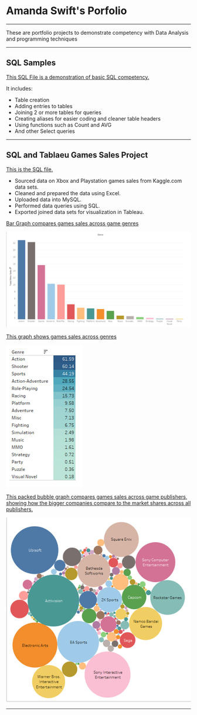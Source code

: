 # Amanda Swift's Porfolio
---
These are portfolio projects to demonstrate competency with Data Analysis and programming techniques 

---
## SQL Samples

[This SQL File is a demonstration of basic SQL competency.](https://github.com/Amy-Swift/SQL-Sample/blob/main/SQL%20Samples.sql)

It includes:

- Table creation
- Adding entries to tables
- Joining 2 or more tables for queries
- Creating aliases for easier coding and cleaner table headers
- Using functions such as Count and AVG
- And other Select queries


---
## SQL and Tablaeu Games Sales Project

[This is the SQL file.](https://github.com/Amy-Swift/Game-Sales-Project/blob/main/my%20Game%20Data%20setup.sql)

- Sourced data on Xbox and Playstation games sales from Kaggle.com data sets.
- Cleaned and prepared the data using Excel.
- Uploaded data into MySQL.
- Performed data queries using SQL.
- Exported joined data sets for visualization in Tableau.

[Bar Graph compares games sales across game genres](https://github.com/Amy-Swift/Game-Sales-Project/blob/main/game%20bar%20graph.PNG)

![](https://raw.githubusercontent.com/Amy-Swift/Game-Sales-Project/main/game%20bar%20graph.PNG)

[This graph shows games sales across genres](https://github.com/Amy-Swift/Game-Sales-Project/blob/main/Game%20Single%20axis%20bar.PNG)

![](https://raw.githubusercontent.com/Amy-Swift/Game-Sales-Project/main/Game%20Single%20axis%20bar.PNG)

[This packed bubble graph compares games sales across game publishers, showing how the bigger companies compare to the market shares across all publishers.](https://github.com/Amy-Swift/Game-Sales-Project/blob/main/Game%20publishers%20packed%20bubbles.PNG)

![](https://raw.githubusercontent.com/Amy-Swift/Game-Sales-Project/main/Game%20publishers%20packed%20bubbles.PNG)



---
